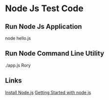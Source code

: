 Node Js Test Code
=================

Run Node Js Application
-----------------------

node hello.js

Run Node Command Line Utility
-----------------------------

./app.js Rory


Links
-----
[Install Node.js](http://stackoverflow.com/documentation/node.js/1294/installing-node-js#t=201702241425549664555)
[Getting Started with node js](http://stackoverflow.com/documentation/node.js/340/getting-started-with-node-js#t=201702241339492639858)